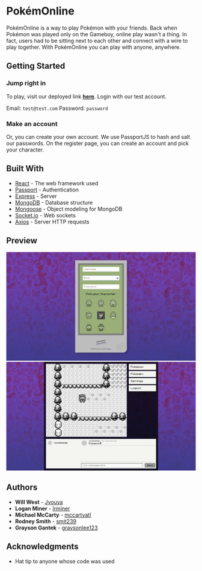 # PokémOnline

PokémOnline is a way to play Pokémon with your friends. Back when Pokémon was played only on the Gameboy, online play wasn't a thing. In fact, users had to be sitting next to each other and connect with a wire to play together. With PokémOnline you can play with anyone, anywhere. 

## Getting Started

### Jump right in
To play, visit our deployed link **[here](https://obscure-anchorage-49534.herokuapp.com/)**. Login with our test account. 

Email: `test@test.com`
Password: `password`

### Make an account
Or, you can create your own account. We use PassportJS to hash and salt our passwords. On the register page, you can create an account and pick your character.

## Built With

* [React](https://reactjs.org/) - The web framework used
* [Passport](http://www.passportjs.org/) - Authentication
* [Express](https://expressjs.com/) - Server
* [MongoDB](https://www.mongodb.com/) - Database structure
* [Mongoose](https://mongoosejs.com/) - Object modeling for MongoDB
* [Socket.io](https://socket.io/) - Web sockets
* [Axios](https://github.com/axios/axios) - Server HTTP requests

## Preview

![](readme-gifs/register.gif)
![](readme-gifs/game.gif)

## Authors

* **Will West** - [Jyouya](https://github.com/Jyouya)
* **Logan Miner** - [lrminer](https://github.com/lrminer)
* **Michael McCarty** - [mccartyatl](https://github.com/mccartyatl)
* **Rodney Smith** - [smit239](https://github.com/smit239)
* **Grayson Gantek** - [graysonlee123](https://github.com/graysonlee123)

## Acknowledgments

* Hat tip to anyone whose code was used
